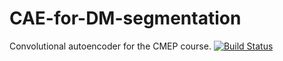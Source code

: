 # CAE-for-DM-segmentation
Convolutional autoencoder for the CMEP course. 
[![Build Status](https://www.travis-ci.com/Jake145/CAE-for-DM-segmentation.svg?branch=main)](https://www.travis-ci.com/Jake145/CAE-for-DM-segmentation)
